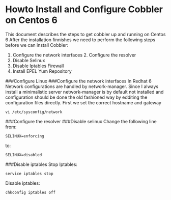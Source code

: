 # Howto Install and Configure Cobbler on Centos 6

This document describes the steps to get cobbler up and running on Centos 6
After the installation finnishes we need to perform the following steps before we can install Cobbler:

1. Configure the network interfaces 2. Configure the resolver
3. Disable Selinux
4. Disable Iptables Firewall
5. Install EPEL Yum Repository

###Configure Linux
###Configure the network interfaces
In Redhat 6 Network configurations are handled by network-manager. Since I always install a minimalistic server network-manager is by default not installed and configuration should be done the old fashioned way by edditing the configuration files directly.
First we set the correct hostname and gateway

```
vi /etc/sysconfig/network
```

###Configure the resolver
###Disable selinux
Change the following line from:
```
SELINUX=enforcing

```
to:

```
SELINUX=disabled
```

###Disable iptables
Stop Iptables:
```
service iptables stop
```

Disable iptables:
```
chkconfig iptables off
```